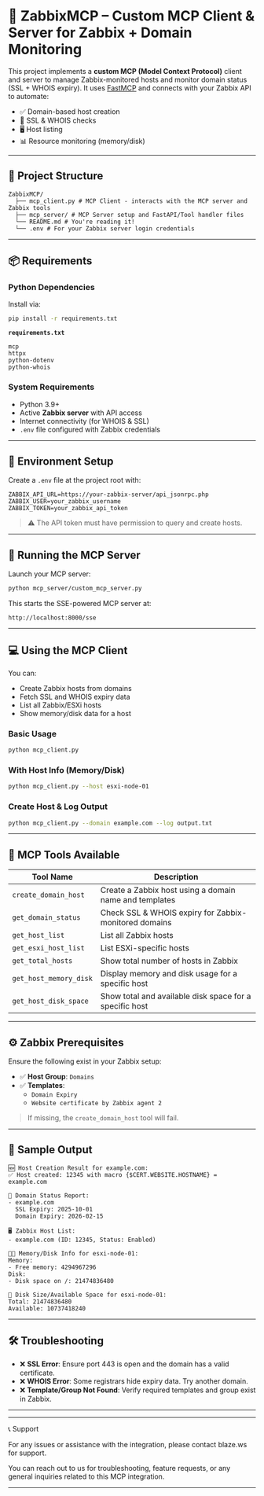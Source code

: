 # 🔧 ZabbixMCP – Custom MCP Client & Server for Zabbix + Domain Monitoring

This project implements a **custom MCP (Model Context Protocol)** client and server to manage Zabbix-monitored hosts and monitor domain status (SSL + WHOIS expiry). It uses [FastMCP](https://github.com/ContextualAI/fastmcp) and connects with your Zabbix API to automate:

- ✅ Domain-based host creation  
- 🔐 SSL & WHOIS checks  
- 🖥️ Host listing  
- 📊 Resource monitoring (memory/disk)

---

## 📁 Project Structure

```
ZabbixMCP/
  ├── mcp_client.py # MCP Client - interacts with the MCP server and Zabbix tools
  ├── mcp_server/ # MCP Server setup and FastAPI/Tool handler files
  └── README.md # You're reading it!
  └── .env # For your Zabbix server login credentials

```

---

## 📦 Requirements

### Python Dependencies

Install via:

```bash
pip install -r requirements.txt
```

**`requirements.txt`**

```
mcp
httpx
python-dotenv
python-whois
```

### System Requirements

- Python 3.9+
- Active **Zabbix server** with API access
- Internet connectivity (for WHOIS & SSL)
- `.env` file configured with Zabbix credentials

---

## 🔐 Environment Setup

Create a `.env` file at the project root with:

```
ZABBIX_API_URL=https://your-zabbix-server/api_jsonrpc.php
ZABBIX_USER=your_zabbix_username
ZABBIX_TOKEN=your_zabbix_api_token
```

> ⚠️ The API token must have permission to query and create hosts.

---

## 🚀 Running the MCP Server

Launch your MCP server:

```bash
python mcp_server/custom_mcp_server.py
```

This starts the SSE-powered MCP server at:

```
http://localhost:8000/sse
```

---

## 💻 Using the MCP Client

You can:

- Create Zabbix hosts from domains
- Fetch SSL and WHOIS expiry data
- List all Zabbix/ESXi hosts
- Show memory/disk data for a host

### Basic Usage

```bash
python mcp_client.py
```

### With Host Info (Memory/Disk)

```bash
python mcp_client.py --host esxi-node-01
```

### Create Host & Log Output

```bash
python mcp_client.py --domain example.com --log output.txt
```

---

## 🧠 MCP Tools Available

| Tool Name                | Description                                                   |
|--------------------------|---------------------------------------------------------------|
| `create_domain_host`     | Create a Zabbix host using a domain name and templates        |
| `get_domain_status`      | Check SSL & WHOIS expiry for Zabbix-monitored domains         |
| `get_host_list`          | List all Zabbix hosts                                         |
| `get_esxi_host_list`     | List ESXi-specific hosts                                      |
| `get_total_hosts`        | Show total number of hosts in Zabbix                         |
| `get_host_memory_disk`   | Display memory and disk usage for a specific host             |
| `get_host_disk_space`    | Show total and available disk space for a specific host       |

---

## ⚙️ Zabbix Prerequisites

Ensure the following exist in your Zabbix setup:

- ✅ **Host Group**: `Domains`  
- ✅ **Templates**:
  - `Domain Expiry`
  - `Website certificate by Zabbix agent 2`

> If missing, the `create_domain_host` tool will fail.

---

## 📝 Sample Output

```text
🆕 Host Creation Result for example.com:
✅ Host created: 12345 with macro {$CERT.WEBSITE.HOSTNAME} = example.com

🔐 Domain Status Report:
- example.com
  SSL Expiry: 2025-10-01
  Domain Expiry: 2026-02-15

🖥️ Zabbix Host List:
- example.com (ID: 12345, Status: Enabled)

🧠💾 Memory/Disk Info for esxi-node-01:
Memory:
- Free memory: 4294967296
Disk:
- Disk space on /: 21474836480

💾 Disk Size/Available Space for esxi-node-01:
Total: 21474836480
Available: 10737418240
```

---

## 🛠️ Troubleshooting

- ❌ **SSL Error**: Ensure port 443 is open and the domain has a valid certificate.
- ❌ **WHOIS Error**: Some registrars hide expiry data. Try another domain.
- ❌ **Template/Group Not Found**: Verify required templates and group exist in Zabbix.

---

---

📞 Support

For any issues or assistance with the integration, please contact blaze.ws for support.

You can reach out to us for troubleshooting, feature requests, or any general inquiries related to this MCP integration.

---
